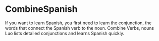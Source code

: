 # CombineSpanish

If you want to learn Spanish, you first need to learn the conjunction, the words that connect the Spanish verb to the noun.
Combine Verbs, nouns Luo lists detailed conjunctions and learns Spanish quickly.
